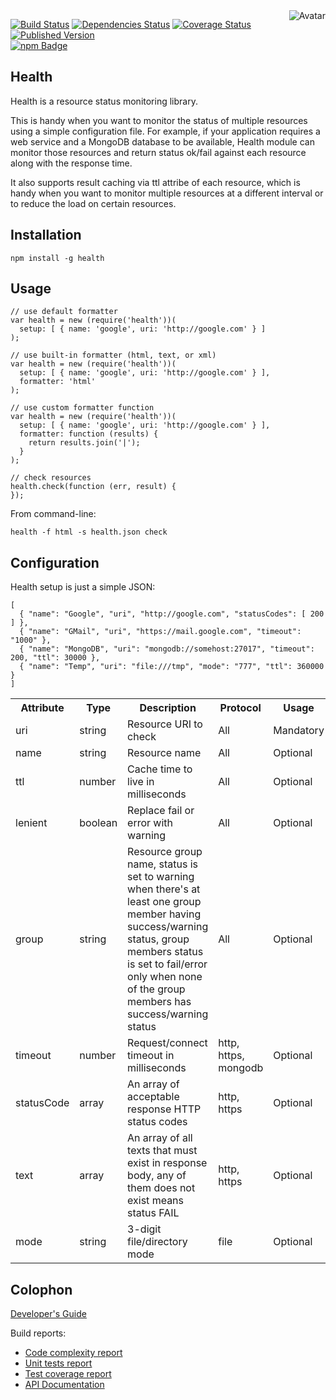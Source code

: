<img align="right" src="https://raw.github.com/cliffano/health/master/avatar.jpg" alt="Avatar"/>

[![Build Status](https://img.shields.io/travis/cliffano/health.svg)](http://travis-ci.org/cliffano/health)
[![Dependencies Status](https://img.shields.io/david/cliffano/health.svg)](http://david-dm.org/cliffano/health)
[![Coverage Status](https://coveralls.io/repos/cliffano/health/badge.png?branch=master)](https://coveralls.io/r/cliffano/health?branch=master)
[![Published Version](https://badge.fury.io/js/health.png)](http://badge.fury.io/js/health)
<br/>
[![npm Badge](https://nodei.co/npm/health.png)](http://npmjs.org/package/health)

Health
------

Health is a resource status monitoring library.

This is handy when you want to monitor the status of multiple resources using a simple configuration file. For example, if your application requires a web service and a MongoDB database to be available, Health module can monitor those resources and return status ok/fail against each resource along with the response time.

It also supports result caching via ttl attribe of each resource, which is handy when you want to monitor multiple resources at a different interval or to reduce the load on certain resources.

Installation
------------

    npm install -g health 

Usage
-----

    // use default formatter
    var health = new (require('health'))(
      setup: [ { name: 'google', uri: 'http://google.com' } ]
    );

    // use built-in formatter (html, text, or xml)
    var health = new (require('health'))(
      setup: [ { name: 'google', uri: 'http://google.com' } ],
      formatter: 'html'
    );

    // use custom formatter function
    var health = new (require('health'))(
      setup: [ { name: 'google', uri: 'http://google.com' } ],
      formatter: function (results) {
        return results.join('|');
      }
    );

    // check resources
    health.check(function (err, result) {
    });

From command-line:

    health -f html -s health.json check

Configuration
-------------

Health setup is just a simple JSON:

    [
      { "name": "Google", "uri", "http://google.com", "statusCodes": [ 200 ] },
      { "name": "GMail", "uri", "https://mail.google.com", "timeout": "1000" },
      { "name": "MongoDB", "uri": "mongodb://somehost:27017", "timeout": 200, "ttl": 30000 },
      { "name": "Temp", "uri": "file:///tmp", "mode": "777", "ttl": 360000 }
    ]

<table>
  <tr>
    <th>Attribute</th>
    <th>Type</th>
    <th>Description</th>
    <th>Protocol</th>
    <th>Usage</th>
    <th>Default</th>
    <th>Example</th>
  </tr>
  <tr>
    <td>uri</td>
    <td>string</td>
    <td>Resource URI to check</td>
    <td>All</td>
    <td>Mandatory</td>
    <td></td>
    <td>mongodb://somehost:27017</td>
  </tr>
  <tr>
    <td>name</td>
    <td>string</td>
    <td>Resource name</td>
    <td>All</td>
    <td>Optional</td>
    <td></td>
    <td>someapp</td>
  </tr>
  <tr>
    <td>ttl</td>
    <td>number</td>
    <td>Cache time to live in milliseconds</td>
    <td>All</td>
    <td>Optional</td>
    <td></td>
    <td>30000</td>
  </tr>
  <tr>
    <td>lenient</td>
    <td>boolean</td>
    <td>Replace fail or error with warning</td>
    <td>All</td>
    <td>Optional</td>
    <td>false</td>
    <td>true, false</td>
  </tr>
  <tr>
    <td>group</td>
    <td>string</td>
    <td>Resource group name, status is set to warning when there's at least one group member having success/warning status, group members status is set to fail/error only when none of the group members has success/warning status</td>
    <td>All</td>
    <td>Optional</td>
    <td></td>
    <td>databases, apps, datacenter1</td>
  </tr>
  <tr>
    <td>timeout</td>
    <td>number</td>
    <td>Request/connect timeout in milliseconds</td>
    <td>http, https, mongodb</td>
    <td>Optional</td>
    <td></td>
    <td>500</td>
  </tr>
  <tr>
    <td>statusCode</td>
    <td>array</td>
    <td>An array of acceptable response HTTP status codes</td>
    <td>http, https</td>
    <td>Optional</td>
    <td></td>
    <td>[ 200, 409 ]</td>
  </tr>
  <tr>
    <td>text</td>
    <td>array</td>
    <td>An array of all texts that must exist in response body, any of them does not exist means status FAIL</td>
    <td>http, https</td>
    <td>Optional</td>
    <td></td>
    <td>[ 'foo', 'bar' ]</td>
  </tr>
  <tr>
    <td>mode</td>
    <td>string</td>
    <td>3-digit file/directory mode</td>
    <td>file</td>
    <td>Optional</td>
    <td></td>
    <td>777, 644</td>
  </tr>
</table>

Colophon
--------

[Developer's Guide](http://cliffano.github.io/developers_guide.html#nodejs)

Build reports:

* [Code complexity report](http://cliffano.github.io/health/bob/complexity/plato/index.html)
* [Unit tests report](http://cliffano.github.io/health/bob/test/buster.out)
* [Test coverage report](http://cliffano.github.io/health/bob/coverage/buster-istanbul/lcov-report/lib/index.html)
* [API Documentation](http://cliffano.github.io/health/bob/doc/dox-foundation/index.html)
